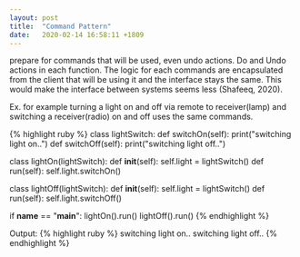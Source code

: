 ```yaml
---
layout: post
title:  "Command Pattern"
date:   2020-02-14 16:58:11 +1809
---
```


prepare for commands that will be used, even undo actions. Do and Undo actions in each function. The logic for each commands are encapsulated from the client that will be using it and the interface stays the same. This would make the interface between systems seems less (Shafeeq, 2020).

Ex. for example turning a light on and off via remote to receiver(lamp) and switching a receiver(radio) on and off uses the same commands.

{% highlight ruby %}
class lightSwitch:
  def switchOn(self):
      print("switching light on..")
  def switchOff(self):
      print("switching light off..")

class lightOn(lightSwitch):
  def __init__(self):
    self.light = lightSwitch()
  def run(self):
    self.light.switchOn()

class lightOff(lightSwitch):
  def __init__(self):
    self.light = lightSwitch()
  def run(self):
    self.light.switchOff()

if __name__ == "__main__":
  lightOn().run()
  lightOff().run()
{% endhighlight %}

Output:
{% highlight ruby %}
switching light on..
switching light off..
{% endhighlight %}